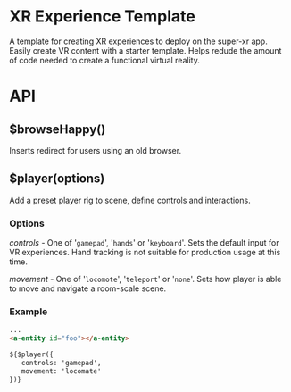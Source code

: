 # XR Experience Template

A template for creating XR experiences to deploy on the super-xr app. Easily create VR content with a starter template. Helps redude the amount of code needed to create a functional virtual reality.

# API

## $browseHappy()

Inserts redirect for users using an old browser.

## $player(options)

Add a preset player rig to scene, define controls and interactions.

### Options

*controls* - One of '`gamepad`', '`hands`' or '`keyboard`'. Sets the default input for VR experiences. Hand tracking is not suitable for production usage at this time.

*movement* - One of '`locomote`', '`teleport`' or '`none`'. Sets how player is able to move and navigate a room-scale scene.

### Example

```html
...
<a-entity id="foo"></a-entity>

${$player({
   controls: 'gamepad',
   movement: 'locomate'
})}
```
